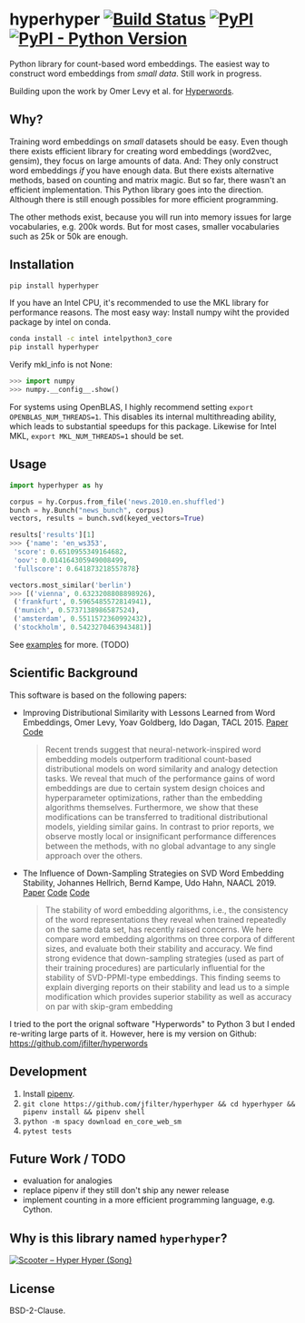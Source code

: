 # hyperhyper [![Build Status](https://travis-ci.com/jfilter/hyperhyper.svg?branch=master)](https://travis-ci.com/jfilter/hyperhyper) [![PyPI](https://img.shields.io/pypi/v/hyperhyper.svg)](https://pypi.org/project/hyperhyper/) [![PyPI - Python Version](https://img.shields.io/pypi/pyversions/hyperhyper.svg)](https://pypi.org/project/hyperhyper/)

Python library for count-based word embeddings. The easiest way to construct word embeddings from _small data_. Still work in progress.

Building upon the work by Omer Levy et al. for [Hyperwords](https://bitbucket.org/omerlevy/hyperwords).

## Why?

Training word embeddings on _small_ datasets should be easy. Even though there exists efficient library for creating word embeddings (word2vec, gensim), they focus on large amounts of data. And: They only construct word embeddings _if_ you have enough data. But there exists alternative methods, based on counting and matrix magic. But so far, there wasn't an efficient implementation. This Python library goes into the direction. Although there is still enough possibles for more efficient programming.

The other methods exist, because you will run into memory issues for large vocabularies, e.g. 200k words. But for most cases, smaller vocabularies such as 25k or 50k are enough.

## Installation

```bash
pip install hyperhyper
```

If you have an Intel CPU, it's recommended to use the MKL library for performance reasons. The most easy way: Install numpy wiht the provided package by intel on conda.

```bash
conda install -c intel intelpython3_core
pip install hyperhyper
```

Verify mkl_info is not None:

```python
>>> import numpy
>>> numpy.__config__.show()
```

For systems using OpenBLAS, I highly recommend setting `export OPENBLAS_NUM_THREADS=1`. This disables its internal multithreading ability, which leads to substantial speedups for this package. Likewise for Intel MKL, `export MKL_NUM_THREADS=1` should be set.

## Usage

```python
import hyperhyper as hy

corpus = hy.Corpus.from_file('news.2010.en.shuffled')
bunch = hy.Bunch("news_bunch", corpus)
vectors, results = bunch.svd(keyed_vectors=True)

results['results'][1]
>>> {'name': 'en_ws353',
 'score': 0.6510955349164682,
 'oov': 0.014164305949008499,
 'fullscore': 0.641873218557878}

vectors.most_similar('berlin')
>>> [('vienna', 0.6323208808898926),
 ('frankfurt', 0.5965485572814941),
 ('munich', 0.5737138986587524),
 ('amsterdam', 0.5511572360992432),
 ('stockholm', 0.5423270463943481)]
```

See [examples](./examples) for more. (TODO)

## Scientific Background

This software is based on the following papers:

-   Improving Distributional Similarity with Lessons Learned from Word Embeddings, Omer Levy, Yoav Goldberg, Ido Dagan, TACL 2015. [Paper](https://aclweb.org/anthology/papers/Q/Q15/Q15-1016/) [Code](https://bitbucket.org/omerlevy/hyperwords)
    > Recent trends suggest that neural-network-inspired word embedding models outperform traditional count-based distributional models on word similarity and analogy detection tasks. We reveal that much of the performance gains of word embeddings are due to certain system design choices and hyperparameter optimizations, rather than the embedding algorithms themselves. Furthermore, we show that these modifications can be transferred to traditional distributional models, yielding similar gains. In contrast to prior reports, we observe mostly local or insignificant performance differences between the methods, with no global advantage to any single approach over the others.
-   The Influence of Down-Sampling Strategies on SVD Word Embedding Stability, Johannes Hellrich, Bernd Kampe, Udo Hahn, NAACL 2019. [Paper](https://aclweb.org/anthology/papers/W/W19/W19-2003/) [Code](https://github.com/hellrich/hyperwords) [Code](https://github.com/hellrich/embedding_downsampling_comparison)
    > The stability of word embedding algorithms, i.e., the consistency of the word representations they reveal when trained repeatedly on the same data set, has recently raised concerns. We here compare word embedding algorithms on three corpora of different sizes, and evaluate both their stability and accuracy. We find strong evidence that down-sampling strategies (used as part of their training procedures) are particularly influential for the stability of SVD-PPMI-type embeddings. This finding seems to explain diverging reports on their stability and lead us to a simple modification which provides superior stability as well as accuracy on par with skip-gram embedding

I tried to the port the orignal software "Hyperwords" to Python 3 but I ended re-writing large parts of it. However, here is my version on Github: https://github.com/jfilter/hyperwords

## Development

1. Install [pipenv](https://docs.pipenv.org/en/latest/).
2. `git clone https://github.com/jfilter/hyperhyper && cd hyperhyper && pipenv install && pipenv shell`
3. `python -m spacy download en_core_web_sm`
4. `pytest tests`

## Future Work / TODO

-   evaluation for analogies
-   replace pipenv if they still don't ship any newer release
-   implement counting in a more efficient programming language, e.g. Cython.

## Why is this library named `hyperhyper`?

[![Scooter – Hyper Hyper (Song)](https://img.youtube.com/vi/7Twnmhe948A/0.jpg)](https://www.youtube.com/watch?v=7Twnmhe948A "Scooter – Hyper Hyper")

## License

BSD-2-Clause.

